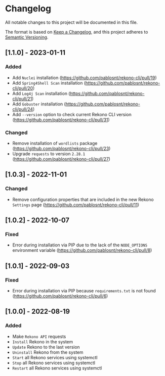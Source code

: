 # Changelog
All notable changes to this project will be documented in this file.

The format is based on [Keep a Changelog](https://keepachangelog.com/en/1.0.0/), and this project adheres to [Semantic Versioning](https://semver.org/spec/v2.0.0.html).

## [1.1.0] - 2023-01-11

### Added

- Add `Nuclei` installation (https://github.com/pablosnt/rekono-cli/pull/19)
- Add `Spring4Shell Scan` installation (https://github.com/pablosnt/rekono-cli/pull/20)
- Add `Log4j Scan` installation (https://github.com/pablosnt/rekono-cli/pull/21)
- Add `Gobuster` installation (https://github.com/pablosnt/rekono-cli/pull/24)
- Add `--version` option to check current Rekono CLI version (https://github.com/pablosnt/rekono-cli/pull/31)

### Changed

- Remove installation of `wordlists` package (https://github.com/pablosnt/rekono-cli/pull/23)
- Upgrade `requests` to version `2.28.1` (https://github.com/pablosnt/rekono-cli/pull/27)


## [1.0.3] - 2022-11-01

### Changed

- Remove configuration properties that are included in the new Rekono `Settings` page (https://github.com/pablosnt/rekono-cli/pull/11)


## [1.0.2] - 2022-10-07

### Fixed

- Error during installation via PIP due to the lack of the `NODE_OPTIONS` environment variable (https://github.com/pablosnt/rekono-cli/pull/8)


## [1.0.1] - 2022-09-03

### Fixed

- Error during installation via PIP because `requirements.txt` is not found (https://github.com/pablosnt/rekono-cli/pull/6)


## [1.0.0] - 2022-08-19

### Added

- Make `Rekono API` requests
- `Install` Rekono in the system
- `Update` Rekono to the last version
- `Uninstall` Rekono from the system
- `Start` all Rekono services using systemctl
- `Stop` all Rekono services using systemctl
- `Restart` all Rekono services using systemctl